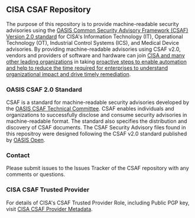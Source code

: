 ## CISA CSAF Repository
The purpose of this repository is to provide machine-readable security advisories using the [OASIS Common Security Advisory Framework (CSAF) Version 2.0 standard](https://docs.oasis-open.org/csaf/csaf/v2.0/os/csaf-v2.0-os.html) for CISA's Information Technology (IT), Operational Technology (OT), Industrial Control Systems (ICS), and Medical Device advisories. By providing machine-readable advisories using CSAF v2.0, vendors and providers of software and hardware can join [CISA and many other leading organizations](https://www.oasis-open.org/committees/membership.php?wg_abbrev=csaf) in taking [proactive steps to enable automation and help to reduce the time required for enterprises to understand organizational impact and drive timely remediation](https://www.cisa.gov/news-events/news/transforming-vulnerability-management-landscape).

### OASIS CSAF 2.0 Standard
CSAF is a standard for machine-readable security advisories developed by the [OASIS CSAF Technical Committee](https://www.oasis-open.org/committees/tc_home.php?wg_abbrev=csaf). CSAF enables individuals and organizations to successfully disclose and consume security advisories in machine-readable format. The standard also specifies the distribution and discovery of CSAF documents. The CSAF Security Advisory files found in this repositroy were designed following the CSAF v2.0 standard published by [OASIS Open](https://docs.oasis-open.org/csaf/csaf/v2.0/os/csaf-v2.0-os.html).

### Contact
Please submit issues to the Issues Tracker of the CSAF repository with any comments or questions.

### CISA CSAF Trusted Provider
For details of CISA's CSAF Trusted Provider Role, including Public PGP key, visit [CISA CSAF Provider Metadata](https://www.cisa.gov/sites/default/files/csaf/provider-metadata.json).
